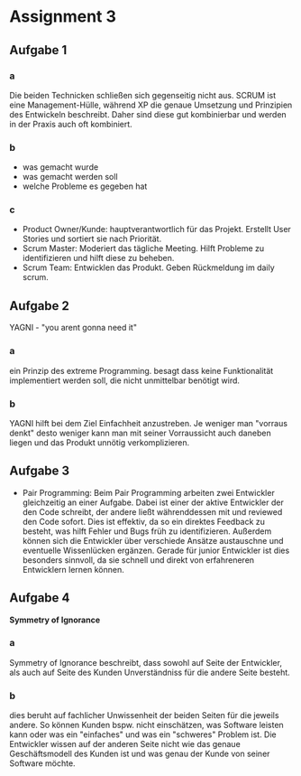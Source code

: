 # Assignment 3 

## Aufgabe 1

### a 

Die beiden Technicken schließen sich gegenseitig nicht aus. SCRUM ist eine Management-Hülle, während XP die genaue Umsetzung und Prinzipien des Entwickeln beschreibt. Daher sind diese gut kombinierbar und werden in der Praxis auch oft kombiniert. 

### b 

- was gemacht wurde
- was gemacht werden soll 
- welche Probleme es gegeben hat

### c 

- Product Owner/Kunde: hauptverantwortlich für das Projekt. Erstellt User Stories und sortiert sie nach Priorität.
- Scrum Master: Moderiert das tägliche Meeting. Hilft Probleme zu identifizieren und hilft diese zu beheben. 
- Scrum Team: Entwicklen das Produkt. Geben Rückmeldung im daily scrum.

## Aufgabe 2

YAGNI - "you arent gonna need it"
### a

ein Prinzip des extreme Programming. besagt dass keine Funktionalität implementiert werden soll, die nicht unmittelbar benötigt wird. 

### b 

YAGNI hilft bei dem Ziel Einfachheit anzustreben. Je weniger man "vorraus denkt" desto weniger kann man mit seiner Vorraussicht auch daneben liegen und das Produkt unnötig verkomplizieren. 

## Aufgabe 3

- Pair Programming: 
Beim Pair Programming arbeiten zwei Entwickler gleichzeitig an einer Aufgabe. Dabei ist einer der aktive Entwickler der den Code schreibt, der andere ließt währenddessen mit und reviewed den Code sofort. Dies ist effektiv, da so ein direktes Feedback zu besteht, was hilft Fehler und Bugs früh zu identifizieren. Außerdem können sich die Entwickler über verschiede Ansätze austauschne und eventuelle Wissenlücken ergänzen. Gerade für junior Entwickler ist dies besonders sinnvoll, da sie schnell und direkt von erfahreneren Entwicklern lernen können. 

## Aufgabe 4 

**Symmetry of Ignorance**
### a 

Symmetry of Ignorance beschreibt, dass sowohl auf Seite der Entwickler, als auch auf Seite des Kunden Unverständniss für die andere Seite besteht. 

### b 

dies beruht auf fachlicher Unwissenheit der beiden Seiten für die jeweils andere. So können Kunden bspw. nicht einschätzen, was Software leisten kann oder was ein "einfaches" und was ein "schweres" Problem ist. Die Entwickler wissen auf der anderen Seite nicht wie das genaue Geschäftsmodell des Kunden ist und was genau der Kunde von seiner Software möchte. 